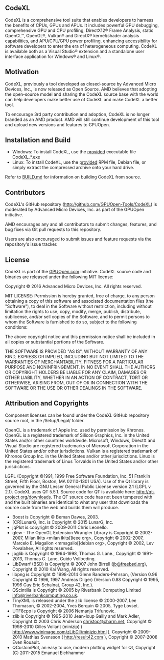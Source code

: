 ## CodeXL

CodeXL is a comprehensive tool suite that enables developers to harness the benefits of CPUs, GPUs and APUs. It includes powerful GPU debugging, comprehensive GPU and CPU profiling, DirectX12® Frame Analysis, static OpenCL™, OpenGL®, Vulkan® and DirectX® kernel/shader analysis capabilities, and APU/CPU/GPU power profiling, enhancing accessibility for software developers to enter the era of heterogeneous computing. CodeXL is available both as a Visual Studio® extension and a standalone user interface application for Windows® and Linux®.

## Motivation

CodeXL, previously a tool developed as closed-source by Advanced Micro Devices, Inc., is now released as Open Source. AMD believes that adopting the open-source model and sharing the CodeXL source base with the world can help developers make better use of CodeXL and make CodeXL a better tool.

To encourage 3rd party contribution and adoption, CodeXL is no longer branded as an AMD product. AMD will still continue development of this tool and upload new versions and features to GPUOpen.


## Installation and Build

* Windows: To install CodeXL, use the [provided](https://github.com/GPUOpen-Tools/CodeXL/releases) executable file CodeXL_*.exe
* Linux: To install CodeXL, use the [provided](https://github.com/GPUOpen-Tools/CodeXL/releases) RPM file, Debian file, or simply extract the compressed archive onto your hard drive.


Refer to [BUILD.md](BUILD.md) for information on building CodeXL from source.

## Contributors

CodeXL's GitHub repository (http://github.com/GPUOpen-Tools/CodeXL) is moderated by Advanced Micro Devices, Inc. as part of the GPUOpen initiative.

AMD encourages any and all contributors to submit changes, features, and bug fixes via Git pull requests to this repository.

Users are also encouraged to submit issues and feature requests via the repository's issue tracker.

## License

CodeXL is part of the [GPUOpen.com](http://gpuopen.com/) initiative. CodeXL source code and binaries are released under the following MIT license:

Copyright © 2016 Advanced Micro Devices, Inc. All rights reserved.

MIT LICENSE:
Permission is hereby granted, free of charge, to any person obtaining a copy of this software and associated documentation files (the "Software"), to deal in the Software without restriction, including without limitation the rights to use, copy, modify, merge, publish, distribute, sublicense, and/or sell copies of the Software, and to permit persons to whom the Software is furnished to do so, subject to the following conditions:
 
The above copyright notice and this permission notice shall be included in all copies or substantial portions of the Software.
 
THE SOFTWARE IS PROVIDED "AS IS", WITHOUT WARRANTY OF ANY KIND, EXPRESS OR IMPLIED, INCLUDING BUT NOT LIMITED TO THE WARRANTIES OF MERCHANTABILITY, FITNESS FOR A PARTICULAR PURPOSE AND NONINFRINGEMENT.  IN NO EVENT SHALL THE AUTHORS OR COPYRIGHT HOLDERS BE LIABLE FOR ANY CLAIM, DAMAGES OR OTHER LIABILITY, WHETHER IN AN ACTION OF CONTRACT, TORT OR OTHERWISE, ARISING FROM, OUT OF OR IN CONNECTION WITH THE SOFTWARE OR THE USE OR OTHER DEALINGS IN THE SOFTWARE.

## Attribution and Copyrights

Component licenses can be found under the CodeXL GitHub repository source root, in the /Setup/Legal/ folder.

OpenCL is a trademark of Apple Inc. used by permission by Khronos. OpenGL is a registered trademark of Silicon Graphics, Inc. in the United States and/or other countries worldwide. Microsoft, Windows, DirectX and Visual Studio are registered trademarks of Microsoft Corporation in the United States and/or other jurisdictions. Vulkan is a registered trademark of Khronos Group Inc. in the United States and/or other jurisdictions. Linux is the registered trademark of Linus Torvalds in the United States and/or other jurisdictions.

LGPL (Copyright ©1991, 1999 Free Software Foundation, Inc.  51 Franklin Street, Fifth Floor, Boston, MA  02110-1301 USA). Use of the Qt library is governed by the GNU Lesser General Public License version 2.1 (LGPL v 2.1). CodeXL uses QT 5.5.1. Source code for QT is available here: http://qt-project.org/downloads. The QT source code has not been tempered with and the built binaries are identical to what any user that downloads the source code from the web and builds them will produce.

* Boost is Copyright © Beman Dawes, 2003.
* [CR]LunarG, Inc. is Copyright © 2015 LunarG, Inc.
* jqPlot is copyright © 2009-2011 Chris Leonello.
* glew - The OpenGL Extension Wrangler Library is Copyright © 2002-2007, Milan Ikits <milan ikits[]ieee org>, Copyright © 2002-2007, Marcelo E. Magallon <mmagallo[]debian org>, Copyright © 2002, Lev Povalahev, All rights reserved.
* jpglib is Copyright © 1994-1998, Thomas G. Lane., Copyright © 1991-2013, Thomas G. Lane, Guido Vollbeding. 
* LibDwarf (BSD) is Copyright © 2007 John Birrell (jb@freebsd.org),  Copyright © 2010 Kai Wang,  All rights reserved.
* libpng is Copyright © 1998-2014 Glenn Randers-Pehrson, (Version 0.96 Copyright © 1996, 1997 Andreas Dilger) (Version 0.88 Copyright © 1995, 1996 Guy Eric Schalnat, Group 42, Inc.).
* QScintilla is Copyright © 2005 by Riverbank Computing Limited <info@riverbankcomputing.co.uk>.
* TinyXML is released under the zlib license © 2000-2007, Lee Thomason, © 2002-2004, Yves Berquin © 2005, Tyge Lovset.
* UTF8cpp is Copyright © 2006 Nemanja Trifunovic.
* zlib is Copyright © 1995-2010 Jean-loup Gailly and Mark Adler, Copyright © 2003 Chris Anderson <christop@charm.net>, Copyright © 1998-2010 Gilles Vollant (minizip) ( http://www.winimage.com/zLibDll/minizip.html ), Copyright © 2009-2010 Mathias Svensson ( http://result42.com ), Copyright © 2007-2008 Even Rouault.
* QCustomPlot, an easy to use, modern plotting widget for Qt, Copyright (C) 2011-2015 Emanuel Eichhammer
